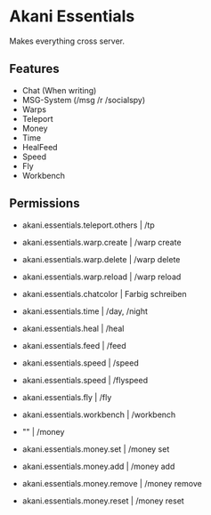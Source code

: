 # Akani Essentials

Makes everything cross server.

## Features

- Chat (When writing)
- MSG-System (/msg /r /socialspy)
- Warps
- Teleport
- Money
- Time
- HealFeed
- Speed
- Fly
- Workbench

## Permissions

- akani.essentials.teleport.others | /tp
- akani.essentials.warp.create | /warp create
- akani.essentials.warp.delete | /warp delete
- akani.essentials.warp.reload | /warp reload
- akani.essentials.chatcolor | Farbig schreiben

- akani.essentials.time | /day, /night
- akani.essentials.heal | /heal
- akani.essentials.feed | /feed
- akani.essentials.speed | /speed
- akani.essentials.speed | /flyspeed
- akani.essentials.fly | /fly
- akani.essentials.workbench | /workbench
- "" | /money
- akani.essentials.money.set | /money set
- akani.essentials.money.add | /money add
- akani.essentials.money.remove | /money remove
- akani.essentials.money.reset | /money reset

